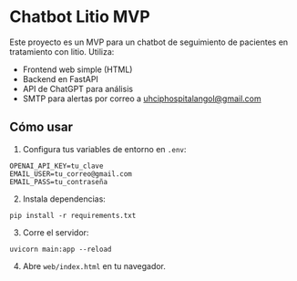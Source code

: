 # Chatbot Litio MVP

Este proyecto es un MVP para un chatbot de seguimiento de pacientes en tratamiento con litio. Utiliza:

- Frontend web simple (HTML)
- Backend en FastAPI
- API de ChatGPT para análisis
- SMTP para alertas por correo a uhciphospitalangol@gmail.com

## Cómo usar

1. Configura tus variables de entorno en `.env`:
```
OPENAI_API_KEY=tu_clave
EMAIL_USER=tu_correo@gmail.com
EMAIL_PASS=tu_contraseña
```

2. Instala dependencias:
```
pip install -r requirements.txt
```

3. Corre el servidor:
```
uvicorn main:app --reload
```

4. Abre `web/index.html` en tu navegador.
